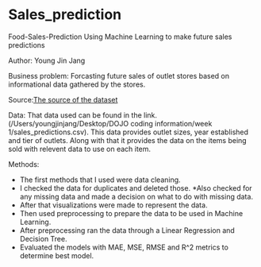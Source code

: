 # Sales_prediction

Food-Sales-Prediction Using Machine Learning to make future sales predictions

Author: Young Jin Jang

Business problem: Forcasting future sales of outlet stores based on informational data gathered by the stores.

Source:[The source of the dataset](https://datahack.analyticsvidhya.com/contest/practice-problem-big-mart-sales-iii/) 

Data: That data used can be found in the link. (/Users/youngjinjang/Desktop/DOJO coding information/week 1/sales_predictions.csv). This data provides outlet sizes, year established and tier of outlets. Along with that it provides the data on the items being sold with relevent data to use on each item.

Methods:

- The first methods that I used were data cleaning.
- I checked the data for duplicates and deleted those. *Also checked for any missing data and made a decision on what to do with missing data.
- After that visualizations were made to represent the data.
- Then used preprocessing to prepare the data to be used in Machine Learning.
- After preprocessing ran the data through a Linear Regression and Decision Tree.
- Evaluated the models with MAE, MSE, RMSE and R^2 metrics to determine best model.
